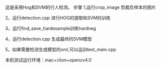 这是采用Hog和SVM的行人检测。
步骤
1,运行crop_image
剪裁负样本的图片

2，运行detection.cpp
进行HOG的提取和SVM的训练

3，运行find_save_hardexample训练hardneg

4，运行detection.cpp
生成最终的SVM模型

5，如果需要检测生成模型的xml,可以运训test_main.cpp

本机测试运行环境：mac+clion+opencv4.0
